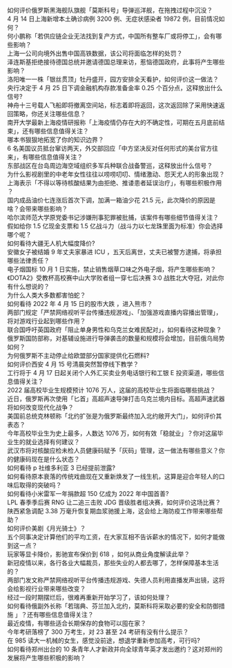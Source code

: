如何评价俄罗斯黑海舰队旗舰「莫斯科号」导弹巡洋舰，在拖拽过程中沉没？  
4 月 14 日上海新增本土确诊病例 3200 例、无症状感染者 19872 例，目前情况如何？  
何小鹏称「若供应链企业无法找到复产方式，中国所有整车厂或将停工」，会有哪些影响？  
上海一公司向境外出售中国高铁数据，该公司将面临怎样的处罚？  
泽连斯基拒绝接待德国总统并邀请德国总理来访，惹恼德国政府，此事将产生哪些影响？  
洛阳唯一一株「银丝贯顶」牡丹盛开，园方安排全天看护，如何评价这一做法？  
央行决定于 4 月 25 日下调金融机构存款准备金率 0.25 个百分点，这释放出什么信号?  
神舟十三号载人飞船即将撤离空间站，标志着即将返回，这次返回除了采用快速返回策略，你还关注哪些信息？  
南开大学最新上海疫情研报称「上海疫情仍存在大的不确定性，可期在五月底前结束」，还有哪些信息值得关注？  
哪本书狠狠地拓宽了你的知识边界？  
6 名美国议员抵台窜访两天，外交部回应「中方坚决反对任何形式的美台官方往来」，有哪些信息值得关注？  
东部战区在台岛周边海空域组织多军兵种联合战备警巡，这释放出什么信号？  
为什么影视剧里的中老年女性往往以唠唠叨叨、情绪激动、怨天尤人的形象出现？  
上海表示「不得以等待核酸结果为由拒绝、推诿患者延误治疗」，有哪些积极作用 ？  
国内成品油价七连涨后首次下调，加满一箱油少花 21.5 元，此次降价的原因是啥？会带来哪些影响？  
哈尔滨师范大学原党委书记涉嫌刑事犯罪被批捕，该案件有哪些细节值得关注？  
假如给你 1.5 亿现金支票和 1.5 亿战斗力（战斗力以七龙珠里面为标准）你会选择哪个呢？  
如何看待大疆无人机大幅度降价?  
安徽女子被结婚 9 年丈夫家暴进 ICU ，五天后离世，丈夫已被警方逮捕，将承担哪些法律责任？  
电子烟国标 10 月 1 日实施，禁止销售烟草口味之外电子烟，将产生哪些影响？  
《DOTA2》受教杯高校赛中山大学败者组一穿七后决赛 3:0 战胜北大夺冠，对此你有什么想说的？  
为什么人类大多数都害怕蛇？  
如何看待 2022 年 4 月 15 日的股市大跌 ，进入熊市？  
两部门规定「严禁网络视听平台传播违规游戏」、「加强游戏直播内容播出管理」，将对游戏行业起到哪些作用？  
联合国呼吁英国政府「阻止单身男性和乌克兰女难民配对」，如何看待这种现象？  
俄罗斯国防部称，对基辅设施进行导弹袭击的数量和规模将会增加，目前俄乌局势如何？  
为何俄罗斯不主动停止给欧盟部分国家提供化石燃料?  
如何评价西安 4 月 15 号清晨突然暂停线下教学？  
工行将于 4 月 17 日起关闭个人外汇买卖业务电话银行和工银 E 投资渠道，哪些信息值得关注？  
2022 届高校毕业生规模预计 1076 万人，这届的高校毕业生将面临哪些挑战？  
近日，俄罗斯再次使用「匕首」高超声速导弹打击乌克兰境内目标。高超声速武器将如何改变现代化战争？  
美国前总统克林顿称「北约扩张是为俄罗斯最终加入北约敞开大门」，如何评价其表态？  
今年高校毕业生为史上最多，人数达 1076 万，如何有效「稳就业」？你对这届毕业生的就业选择有何建议？  
武汉市将对核酸应检未检人员健康码赋予「灰码」管理，这一做法有哪些意义？你的健康码现在是什么状态？  
如何看待 p 社维多利亚 3 已经提前泄露?  
如何看待原本衰落的传统戏曲现在又重新焕发了一线生机，这算是迎合年轻人的口味后取得的突破吗？  
如何看待小米雷军一年捐款超 150 亿成为 2022 年中国首善?  
LPL 春季季后赛 RNG 让二追三击败 JDG 晋级胜者组决赛，如何评价这场比赛？  
陕西紧急调配 3.38 万毫升恢复期血浆驰援上海，这会给上海防疫工作带来哪些帮助？  
如何评价美剧《月光骑士》？  
五个同事决定计算他们的平均工资，在大家互相不告诉薪水的情况下，如何才能做到这一点？  
玩家等显卡降价，影驰宣布保价到 618 ，如何从商业角度解读此举？  
新冠疫情以来，各行各业大幅裁员，那些失业的人都去哪了，怎样保障基本生活的？  
两部门发文称严禁网络视听平台传播违规游戏、失德人员利用直播发声出镜，这将会给影视行业带来哪些改变？  
经过一段时期摆烂后，很难再重新开始学习了，该如何处理？  
如何看待俄副外长称「若瑞典、芬兰加入北约，莫斯科将采取必要的安全和防御措施 」？还有哪些信息值得关注？  
最近疫情，有哪些适合长期保存的食物可以囤在家？  
今年考研落榜了 300 万考生，对 23 甚至 24 考研有没有什么提示？  
在 985 读大一机械的女生，感觉没前途，想退学重新参加高考，可行吗?  
如何看待郑州出台的 10 条青年人才新政并向全球青年英才发出邀约？这对郑州的发展将产生哪些积极的影响？  
